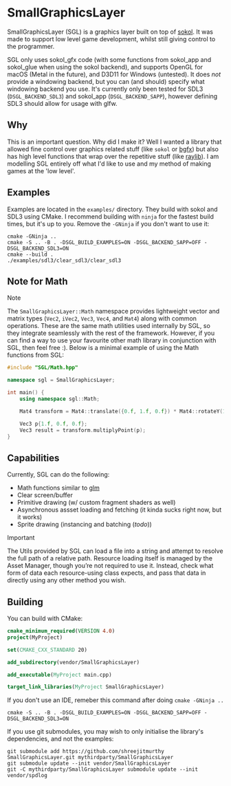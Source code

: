 # SmallGraphicsLayer
SmallGraphicsLayer (SGL) is a graphics layer built on top of [sokol](https://github.com/floooh/sokol). It was made to support low level game development, whilst still giving control to the programmer.

SGL only uses sokol_gfx code (with some functions from sokol_app and sokol_glue when using the sokol backend), and supports OpenGL for macOS (Metal in the future), and D3D11 for Windows (untested). It does *not* provide a windowing backend, but you can (and should) specify what windowing backend you use. It's currently only been tested for SDL3 (`DSGL_BACKEND_SDL3`) and sokol_app (`DSGL_BACKEND_SAPP`), however defining SDL3 should allow for usage with glfw.

## Why
This is an important question. Why did I make it? Well I wanted a library that allowed fine control over graphics related stuff (like `sokol` or [bgfx](https://github.com/bkaradzic/bgfx)) but also has high level functions that wrap over the repetitive stuff (like [raylib](https://github.com/raysan5/raylib)). I am modelling SGL entirely off what I'd like to use and my method of making games at the 'low level'.

## Examples
Examples are located in the `examples/` directory. They build with sokol and SDL3 using CMake. I recommend building with `ninja` for the fastest build times, but it's up to you. Remove the `-GNinja` if you don't want to use it:
```
cmake -GNinja ..
cmake -S .. -B . -DSGL_BUILD_EXAMPLES=ON -DSGL_BACKEND_SAPP=OFF -DSGL_BACKEND_SDL3=ON
cmake --build .
./examples/sdl3/clear_sdl3/clear_sdl3
```

## Note for Math

> [!NOTE]
> The `SmallGraphicsLayer::Math` namespace provides lightweight vector and matrix types (`Vec2`, `iVec2`, `Vec3`, `Vec4`, and `Mat4`) along with common operations. These are the same math utilities used internally by SGL, so they integrate seamlessly with the rest of the framework. However, if you can find a way to use your favourite other math library in conjunction with SGL, then feel free :). Below is a minimal example of using the Math functions from SGL:

```cpp
#include "SGL/Math.hpp"

namespace sgl = SmallGraphicsLayer;

int main() {
    using namespace sgl::Math;

    Mat4 transform = Mat4::translate({0.f, 1.f, 0.f}) * Mat4::rotateY(1.57f);

    Vec3 p{1.f, 0.f, 0.f};
    Vec3 result = transform.multiplyPoint(p);
}
```
## Capabilities
Currently, SGL can do the following:
- Math functions similar to [glm](https://github.com/g-truc/glm)
- Clear screen/buffer
- Primitive drawing (w/ custom fragment shaders as well)
- Asynchronous assset loading and fetching (it kinda sucks right now, but it works)
- Sprite drawing (instancing and batching (*todo*))


>[!IMPORTANT]
> The Utils provided by SGL can load a file into a string and attempt to resolve the full path of a relative path. Resource loading itself is managed by the Asset Manager, though you’re not required to use it. Instead, check what form of data each resource-using class expects, and pass that data in directly using any other method you wish.

## Building
You can build with CMake:
```cmake
cmake_minimum_required(VERSION 4.0)
project(MyProject)

set(CMAKE_CXX_STANDARD 20)

add_subdirectory(vendor/SmallGraphicsLayer)

add_executable(MyProject main.cpp)

target_link_libraries(MyProject SmallGraphicsLayer)
```
If you don't use an IDE, remeber this command after doing `cmake -GNinja ..`
```
cmake -S .. -B . -DSGL_BUILD_EXAMPLES=ON -DSGL_BACKEND_SAPP=OFF -DSGL_BACKEND_SDL3=ON
```
If you use git submodules, you may wish to only initialise the library's dependencies, and not the examples:
```
git submodule add https://github.com/shreejitmurthy SmallGraphicsLayer.git mythirdparty/SmallGraphicsLayer
git submodule update --init vendor/SmallGraphicsLayer
git -C mythirdparty/SmallGraphicsLayer submodule update --init vendor/spdlog
```